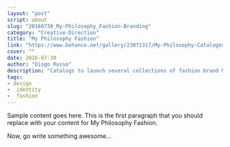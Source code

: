 ```yaml
---
layout: "post"
script: about
slug: "20160730_My-Philosophy_Fashion-Branding"
category: "Creative-Direction"
title: "My Philosophy Fashion"
link: "https://www.behance.net/gallery/23071317/My-Philosophy-Catalogos"
cover: ""
date: 2016-07-30
author: "Diogo Russo"
description: "Catalogs to launch several collections of fashion brand My Philosophy."
tags:
- design
-  identity
-  fashion
---
```

 
Sample content goes here. This is the first paragraph that you should replace with your content for My Philosophy Fashion.
 
Now, go write something awesome...
